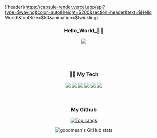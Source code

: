 ![header](https://capsule-render.vercel.app/api?type=$waving&color=auto&height=$200&section=header&text=$Hello World!&fontSize=$50&animation=$twinkling)

<h3 align='center'>Hello_World_🙋‍♀️</h3>
<p align='center'>
  <a href="https://www.notion.so/woinnnnng/About-Me-ca97e34d2dbc42e68a3b7eaa4d1160cd">
<img src="https://img.shields.io/badge/ABOUT ME(click!)-FFE5E5?style=for-the-badge"/>
  </a>
<p align='center'>

 <br/>
 <br/>
 <br/>

<h3 align='center'>👩‍💻 My Tech</h3>
<p align='center'>
<img src="https://img.shields.io/badge/JavaScript-F7DF1E?style=flat&logo=JavaScript&logoColor=000000"/>
<img src="https://img.shields.io/badge/React.js-61DAFB?style=flat&logo=React&logoColor=000000"/>
<img src="https://img.shields.io/badge/HTML5-E34F26?style=flat&logo=HTML5&logoColor=ffffff"/>
<img src="https://img.shields.io/badge/CSS3-1572B6?style=flat&logo=CSS3&logoColor=ffffff"/>
<img src="https://img.shields.io/badge/Flutter-02569B?style=flat&logo=Flutter&logoColor=ffffff"/>
<img src="https://img.shields.io/badge/Python-3776AB?style=flat&logo=Python&logoColor=ffffff"/>

<br/>
<br/>
<br/>
<h3 align='center'> My Github</h3>
<div align='center'>
  
  [![Top Langs](https://github-readme-stats.vercel.app/api/top-langs/?username=goodmean&hide=GLSL,Rust,Go&layout=compact)](https://github.com/anuraghazra/github-readme-stats)
  
![goodmean's GitHub stats](https://github-readme-stats.vercel.app/api?username=goodmean&show_icons=true&theme=buefy&hide=stars,contribs&include_all_commits=true)

</div>
